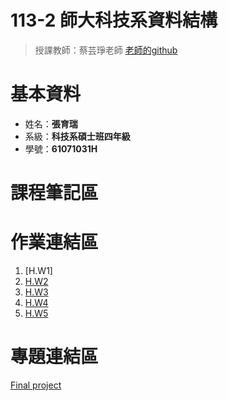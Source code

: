 # 113-2 師大科技系資料結構  
  > 授課教師：蔡芸琤老師  [老師的github]()
# 基本資料  
  * 姓名：**張育瑞**  
  * 系級：**科技系碩士班四年級**
  * 學號：**61071031H**
# 課程筆記區


# 作業連結區
  1.  [H.W1]
  2.  [H.W2]()
  3.  [H.W3]()  
  4.  [H.W4]()
  5.  [H.W5]()
# 專題連結區
[Final project]()
